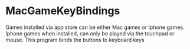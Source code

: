 # MacGameKeyBindings
Games installed via app store can be either Mac games or Iphone games. Iphone games when installed, can only be played via the touchpad or mouse. This program binds the buttons to keyboard keys
